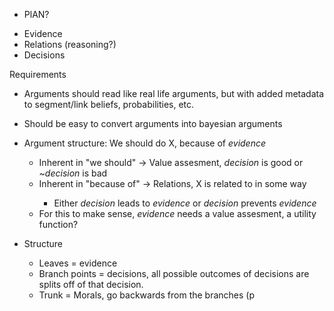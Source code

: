 * PlAN? 

- Evidence
- Relations (reasoning?)
- Decisions

Requirements

- Arguments should read like real life arguments, but with added metadata to segment/link beliefs, probabilities, etc.
- Should be easy to convert arguments into bayesian arguments


- Argument structure: We should do X, because of *evidence*
    - Inherent in "we should" -> Value assesment, *decision* is good or ~*decision* is bad
    - Inherent in "because of" -> Relations, X is related to <evidence> in some way
        - Either *decision* leads to *evidence* or *decision* prevents *evidence*
    - For this to make sense, *evidence* needs a value assesment, a utility function?

- Structure
    - Leaves = evidence
    - Branch points = decisions, all possible outcomes of decisions are splits off of that decision.
    - Trunk = Morals, go backwards from the branches (p